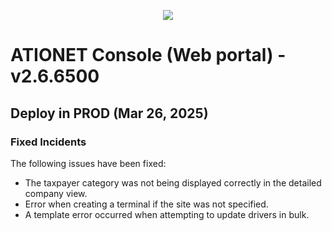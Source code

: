 <p align="center">
  <img src="https://github.com/Ationet/ationetdocs/raw/master/Content/Images/ATIOnetLogo_250x70.png" />
</p>

# ATIONET Console (Web portal) - v2.6.6500

## Deploy in PROD (Mar 26, 2025)

### Fixed Incidents
The following issues have been fixed:
- The taxpayer category was not being displayed correctly in the detailed company view.
- Error when creating a terminal if the site was not specified. 
- A template error occurred when attempting to update drivers in bulk.
